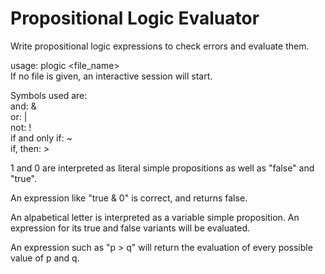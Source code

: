 # Propositional Logic Evaluator

Write propositional logic expressions to check errors and evaluate them.

usage: plogic \<file_name>  
If no file is given, an interactive session will start.

Symbols used are:  
and: &  
or: |  
not: !  
if and only if: ~  
if, then: >

1 and 0 are interpreted as literal simple propositions as well as "false" and "true".

An expression like "true & 0" is correct, and returns false.

An alpabetical letter is interpreted as a variable simple proposition. An expression for its true and false variants will be evaluated.

An expression such as "p > q" will return the evaluation of every possible value of p and q.
